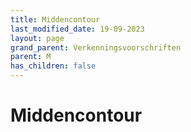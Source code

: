 ```yaml
---
title: Middencontour
last_modified_date: 19-09-2023
layout: page
grand_parent: Verkenningsvoorschriften
parent: M
has_children: false
---
```


Middencontour
=============

